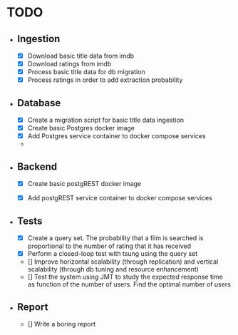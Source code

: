 # TODO

- ## Ingestion
    - [x] Download basic title data from imdb
    - [x] Download ratings from imdb
    - [x] Process basic title data for db migration
    - [x] Process ratings in order to add extraction probability
    
- ## Database
    - [x] Create a migration script for basic title data ingestion
    - [x] Create basic Postgres docker image 
    - [x] Add Postgres service container to docker compose services
    - 
- ## Backend
    - [x] Create basic postgREST docker image
    - [x] Add postgREST service container to docker compose services


- ## Tests
    - [x] Create a query set. The probability that a film is searched is proportional to the number of rating that it has received
    - [x] Perform a closed-loop test with tsung using the query set
    - [] Improve horizontal scalability (through replication) and vertical scalability (through db tuning and resource enhancement)
    - [] Test the system using JMT to study the expected response time as function of the number of users. Find the optimal number of users

- ## Report
    - [] Write a boring report